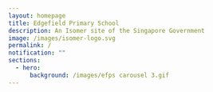 ```yaml
---
layout: homepage
title: Edgefield Primary School
description: An Isomer site of the Singapore Government
image: /images/isomer-logo.svg
permalink: /
notification: ""
sections:
  - hero:
      background: /images/efps carousel 3.gif
---
```

